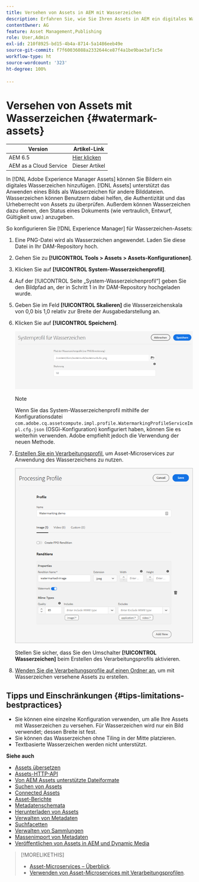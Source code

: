 ```yaml
---
title: Versehen von Assets in AEM mit Wasserzeichen
description: Erfahren Sie, wie Sie Ihren Assets in AEM ein digitales Wasserzeichen hinzufügen. Wasserzeichen können Benutzerinnen und Benutzern dabei helfen, die Authentizität und das Urheberrecht von Assets zu überprüfen.
contentOwner: AG
feature: Asset Management,Publishing
role: User,Admin
exl-id: 210f8925-bd15-4b4a-8714-5a1486eeb49e
source-git-commit: f7f60036088a2332644ce87f4a1be9bae3af1c5e
workflow-type: ht
source-wordcount: '323'
ht-degree: 100%

---
```


# Versehen von Assets mit Wasserzeichen {#watermark-assets}

| Version | Artikel-Link |
| -------- | ---------------------------- |
| AEM 6.5 | [Hier klicken](https://experienceleague.adobe.com/docs/experience-manager-65/assets/administer/watermarking.html?lang=de) |
| AEM as a Cloud Service | Dieser Artikel |

In [!DNL Adobe Experience Manager Assets] können Sie Bildern ein digitales Wasserzeichen hinzufügen. [!DNL Assets] unterstützt das Anwenden eines Bilds als Wasserzeichen für andere Bilddateien. Wasserzeichen können Benutzern dabei helfen, die Authentizität und das Urheberrecht von Assets zu überprüfen. Außerdem können Wasserzeichen dazu dienen, den Status eines Dokuments (wie vertraulich, Entwurf, Gültigkeit usw.) anzugeben.

So konfigurieren Sie [!DNL Experience Manager] für Wasserzeichen-Assets:

1. Eine PNG-Datei wird als Wasserzeichen angewendet. Laden Sie diese Datei in Ihr DAM-Repository hoch.

1. Gehen Sie zu **[!UICONTROL Tools > Assets > Assets-Konfigurationen]**.

1. Klicken Sie auf **[!UICONTROL System-Wasserzeichenprofil]**.

1. Auf der [!UICONTROL Seite „System-Wasserzeichenprofil“] geben Sie den Bildpfad an, der in Schritt 1 in Ihr DAM-Repository hochgeladen wurde.

1. Geben Sie im Feld **[!UICONTROL Skalieren]** die Wasserzeichenskala von 0,0 bis 1,0 relativ zur Breite der Ausgabedarstellung an.

1. Klicken Sie auf **[!UICONTROL Speichern]**.

   ![Asset-Duplikations-Detektor](assets/system-watermarking-profile.png)

   >[!NOTE]
   >
   >Wenn Sie das System-Wasserzeichenprofil mithilfe der Konfigurationsdatei `com.adobe.cq.assetcompute.impl.profile.WatermarkingProfileServiceImpl.cfg.json` (OSGi-Konfiguration) konfiguriert haben, können Sie es weiterhin verwenden. Adobe empfiehlt jedoch die Verwendung der neuen Methode.


1. [Erstellen Sie ein Verarbeitungsprofil](/help/assets/asset-microservices-configure-and-use.md#create-custom-profile), um Asset-Microservices zur Anwendung des Wasserzeichens zu nutzen.

   ![Asset-Verarbeitungsprofil zum Erstellen eines Wasserzeichens](assets/watermark-processing-profile.png)

   Stellen Sie sicher, dass Sie den Umschalter **[!UICONTROL Wasserzeichen]** beim Erstellen des Verarbeitungsprofils aktivieren.

1. [Wenden Sie die Verarbeitungsprofile auf einen Ordner an](/help/assets/asset-microservices-configure-and-use.md#use-profiles), um mit Wasserzeichen versehene Assets zu erstellen.

## Tipps und Einschränkungen {#tips-limitations-bestpractices}

* Sie können eine einzelne Konfiguration verwenden, um alle Ihre Assets mit Wasserzeichen zu versehen. Für Wasserzeichen wird nur ein Bild verwendet; dessen Breite ist fest.
* Sie können das Wasserzeichen ohne Tiling in der Mitte platzieren.
* Textbasierte Wasserzeichen werden nicht unterstützt.

**Siehe auch**

* [Assets übersetzen](translate-assets.md)
* [Assets-HTTP-API](mac-api-assets.md)
* [Von AEM Assets unterstützte Dateiformate](file-format-support.md)
* [Suchen von Assets](search-assets.md)
* [Connected Assets](use-assets-across-connected-assets-instances.md)
* [Asset-Berichte](asset-reports.md)
* [Metadatenschemata](metadata-schemas.md)
* [Herunterladen von Assets](download-assets-from-aem.md)
* [Verwalten von Metadaten](manage-metadata.md)
* [Suchfacetten](search-facets.md)
* [Verwalten von Sammlungen](manage-collections.md)
* [Massenimport von Metadaten](metadata-import-export.md)
* [Veröffentlichen von Assets in AEM und Dynamic Media](/help/assets/publish-assets-to-aem-and-dm.md)

>[!MORELIKETHIS]
>
>* [Asset-Microservices – Überblick](/help/assets/asset-microservices-overview.md).
>* [Verwenden von Asset-Microservices mit Verarbeitungsprofilen](/help/assets/asset-microservices-configure-and-use.md).
